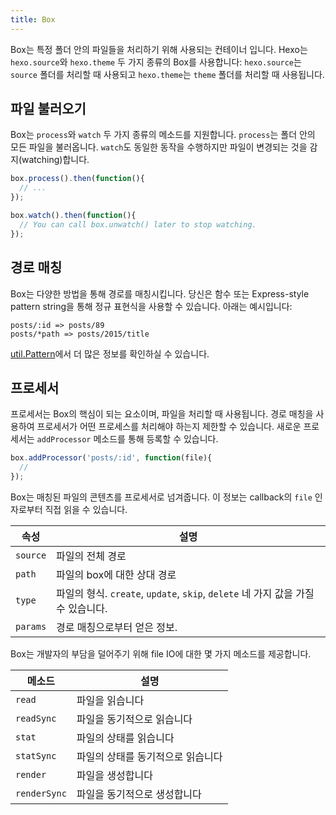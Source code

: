 ```yaml
---
title: Box
---
```

Box는 특정 폴더 안의 파일들을 처리하기 위해 사용되는 컨테이너 입니다. Hexo는 `hexo.source`와 `hexo.theme` 두 가지 종류의 Box를 사용합니다: `hexo.source`는 `source` 폴더를 처리할 때 사용되고 `hexo.theme`는 `theme` 폴더를 처리할 때 사용됩니다.

## 파일 불러오기

Box는 `process`와 `watch` 두 가지 종류의 메소드를 지원합니다. `process`는 폴더 안의 모든 파일을 불러옵니다. `watch`도 동일한 동작을 수행하지만 파일이 변경되는 것을 감지(watching)합니다.

``` js
box.process().then(function(){
  // ...
});

box.watch().then(function(){
  // You can call box.unwatch() later to stop watching.
});
```

## 경로 매칭

Box는 다양한 방법을 통해 경로를 매칭시킵니다. 당신은 함수 또는 Express-style pattern string을 통해 정규 표현식을 사용할 수 있습니다. 아래는 예시입니다:

``` plain
posts/:id => posts/89
posts/*path => posts/2015/title
```

[util.Pattern]에서 더 많은 정보를 확인하실 수 있습니다.

## 프로세서

프로세서는 Box의 핵심이 되는 요소이며, 파일을 처리할 때 사용됩니다. 경로 매칭을 사용하여 프로세서가 어떤 프로세스를 처리해야 하는지 제한할 수 있습니다. 새로운 프로세서는 `addProcessor` 메소드를 통해 등록할 수 있습니다.

``` js
box.addProcessor('posts/:id', function(file){
  //
});
```

Box는 매칭된 파일의 콘텐츠를 프로세서로 넘겨줍니다. 이 정보는 callback의 `file` 인자로부터 직접 읽을 수 있습니다.

속성 | 설명
--- | ---
`source` | 파일의 전체 경로
`path` | 파일의 box에 대한 상대 경로
`type` | 파일의 형식. `create`, `update`, `skip`, `delete` 네 가지 값을 가질 수 있습니다.
`params` | 경로 매칭으로부터 얻은 정보.

Box는 개발자의 부담을 덜어주기 위해 file IO에 대한 몇 가지 메소드를 제공합니다.

메소드 | 설명
--- | ---
`read` | 파일을 읽습니다
`readSync` | 파일을 동기적으로 읽습니다
`stat` | 파일의 상태를 읽습니다
`statSync` | 파일의 상태를 동기적으로 읽습니다
`render` | 파일을 생성합니다
`renderSync` | 파일을 동기적으로 생성합니다

[util.Pattern]: https://github.com/hexojs/hexo-util#patternrule
